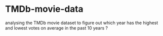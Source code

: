 # TMDb-movie-data
analysing the TMDb movie dataset to figure out which year has the highest and lowest votes on average in the past 10 years ?

